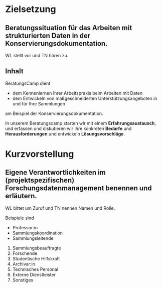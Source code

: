 <!--

author:   Canan Hastik
email:    canan@hastik.de
version:  0.0.1
language: de
narrator: Deutsch Female
title: SODA BeratungsCamp (SODa Barcamp in Berlin) - Einheit 1 - Begrüssung

comment: SODa BeratungsCamp: Kennenlernen der Arbeitspraxis in Sammlungen von Liebesbriefen bis Computerspielen

licence: cc-by

-->

# Zielsetzung

## Beratungssituation für das Arbeiten mit strukturierten Daten in der Konservierungsdokumentation.

WL stellt vor und TN hören zu.

## Inhalt

BeratungsCamp dient

+ dem Kennenlernen Ihrer Arbeitspraxis beim Arbeiten mit Daten 
+ dem Entwickeln von maßgeschneiderten Unterstützungsangeboten in und für Ihre Sammlungen 

am Beispiel der Konservierungsdokumentation.

In unserem Beratungscamp starten wir mit einem **Erfahrungsaustausch**, und erfassen und diskutieren wir Ihre konkreten **Bedarfe** und **Herausforderungen** und entwickeln **Lösungsvorschläge**.


# Kurzvorstellung

## Eigene Verantwortlichkeiten im (projektspezifischen) Forschungsdatenmanagement benennen und erläutern.

WL bittet um Zuruf und TN nennen Namen und Rolle. 

Beispiele sind

* Professor:in
* Sammlungskoordination
* Sammlungsleitende
1. Sammlungsbeauftragte
1. Forschende
1. Studentische Hilfskraft
1. Archivar:in
1. Technisches Personal
1. Externe Dienstleister
1. Sonstiges

